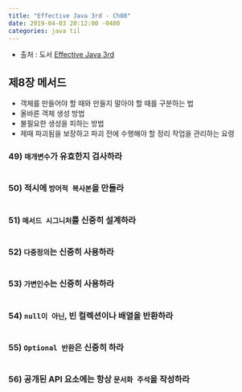 ```yaml
---
title: "Effective Java 3rd - Ch08"
date: 2019-04-03 20:12:00 -0400
categories: java til
---
```


* 출처 : 도서 [Effective Java 3rd](http://www.yes24.com/Product/Goods/65551284)

## 제8장 메서드

- 객체를 만들어야 할 때와 만들지 말아야 할 때를 구분하는 법
- 올바른 객체 생성 방법
- 불필요한 생성을 피하는 방법
- 제때 파괴됨을 보장하고 파괴 전에 수행해야 할 정리 작업을 관리하는 요령


### 49) `매개변수`가 유효한지 검사하라 

```java
```

### 50) 적시에 `방어적 복사본`을 만들라 

```java
```

### 51) `메서드 시그니처`를 신중히 설계하라 

```java
```

### 52) `다중정의`는 신중히 사용하라 

```java
```

### 53) `가변인수`는 신중히 사용하라 

```java
```

### 54) `null이 아닌`, 빈 컬렉션이나 배열을 반환하라 

```java
```

### 55) `Optional 반환`은 신중히 하라 

```java
```

### 56) 공개된 API 요소에는 항상 `문서화 주석`을 작성하라 

```java
```

